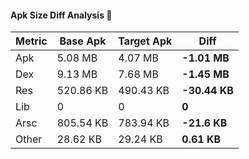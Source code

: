 #### Apk Size Diff Analysis 🧩

| Metric | Base Apk  | Target Apk | Diff          |
| ------ | --------- | ---------- | ------------- |
| Apk    | 5.08 MB   | 4.07 MB    | **-1.01 MB**  |
| Dex    | 9.13 MB   | 7.68 MB    | **-1.45 MB**  |
| Res    | 520.86 KB | 490.43 KB  | **-30.44 KB** |
| Lib    | 0         | 0          | **0**         |
| Arsc   | 805.54 KB | 783.94 KB  | **-21.6 KB**  |
| Other  | 28.62 KB  | 29.24 KB   | **0.61 KB**   |

